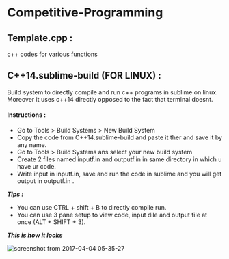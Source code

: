 # Competitive-Programming

## Template.cpp :
c++ codes for various functions


## C++14.sublime-build (FOR LINUX) : 

Build system to directly compile and run c++ programs in sublime on linux. Moreover it uses c++14 directly opposed to the fact that terminal doesnt.

#### Instructions :
* Go to Tools > Build Systems > New Build System
* Copy the code from C++14.sublime-build and paste it ther and save it by any name.
* Go to Tools > Build Systems ans select your new build system
* Create 2 files named inputf.in and outputf.in in same directory in which u have ur code.
* Write input in inputf.in, save and run the code in sublime and you will get output in outputf.in .

***Tips :***
* You can use CTRL + shift + B to directly compile run.
* You can use 3 pane setup to view code, input dile and output file at once (ALT + SHIFT + 3).

***This is how it looks***

![screenshot from 2017-04-04 05-35-27](https://cloud.githubusercontent.com/assets/11024840/24636899/0511b208-18fb-11e7-88d5-6cf4b810370b.png "Sublime Build Sytem - C++14")

